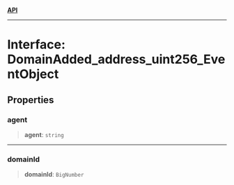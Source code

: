 [**API**](../../../README.md)

***

# Interface: DomainAdded\_address\_uint256\_EventObject

## Properties

### agent

> **agent**: `string`

***

### domainId

> **domainId**: `BigNumber`
